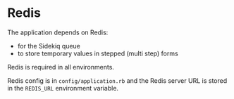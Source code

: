 # Redis

The application depends on Redis:

- for the Sidekiq queue
- to store temporary values in stepped (multi step) forms

Redis is required in all environments.

Redis config is in `config/application.rb` and the Redis server URL is stored in
the `REDIS_URL` environment variable.
